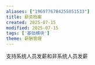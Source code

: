 ```yaml
---
aliases: ["1969776784255051533"]
title: 薪资档案
created: 2025-07-15
modified: 2025-07-15
tags: ['基础模块']
theme: 薪酬管理
---
```


支持系统人员发薪和非系统人员发薪